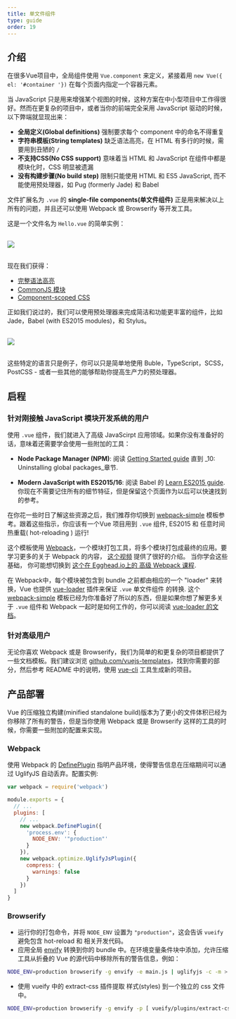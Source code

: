 ```yaml
---
title: 单文件组件
type: guide
order: 19
---
```


## 介绍

在很多Vue项目中，全局组件使用 `Vue.component` 来定义，紧接着用 `new Vue({ el: '#container '})` 在每个页面内指定一个容器元素。

当 JavaScript 只是用来增强某个视图的时候，这种方案在中小型项目中工作得很好。然而在更复杂的项目中，或者当你的前端完全采用 JavaScript 驱动的时候，以下弊端就显现出来：

- **全局定义(Global definitions)**  强制要求每个 component 中的命名不得重复
- **字符串模板(String templates)**  缺乏语法高亮，在 HTML 有多行的时候，需要用到丑陋的 `/`
- **不支持CSS(No CSS support)**  意味着当 HTML 和 JavaScript 在组件中都是模块化时，CSS 明显被遗漏
- **没有构建步骤(No build step)**  限制只能使用 HTML 和 ES5 JavaScript,  而不能使用预处理器，如 Pug (formerly Jade) 和 Babel

文件扩展名为 `.vue` 的 **single-file components(单文件组件)** 正是用来解决以上所有的问题，并且还可以使用 Webpack 或 Browserify 等开发工具。

这是一个文件名为 `Hello.vue` 的简单实例：

<img src="/images/vue-component.png" style="display: block; margin: 30px auto">

现在我们获得：

- [完整语法高亮](https://github.com/vuejs/awesome-vue#syntax-highlighting)
- [CommonJS 模块](https://webpack.github.io/docs/commonjs.html)
- [Component-scoped CSS](https://github.com/vuejs/vue-loader/blob/master/docs/en/features/scoped-css.md)

正如我们说过的，我们可以使用预处理器来完成简洁和功能更丰富的组件，比如 Jade，Babel (with ES2015 modules)，和 Stylus。

<img src="/images/vue-component-with-preprocessors.png" style="display: block; margin: 30px auto">

这些特定的语言只是例子，你可以只是简单地使用 Buble，TypeScript，SCSS，PostCSS - 或者一些其他的能够帮助你提高生产力的预处理器。

<!-- TODO: include CSS modules once it's supported in vue-loader 9.x -->

## 启程

### 针对刚接触 JavaScript 模块开发系统的用户

使用 `.vue` 组件，我们就进入了高级 JavaScirpt 应用领域。如果你没有准备好的话，意味着还需要学会使用一些附加的工具：

- **Node Package Manager (NPM)**: 阅读 [Getting Started guide](https://docs.npmjs.com/getting-started/what-is-npm) 直到 _10: Uninstalling global packages_章节.

- **Modern JavaScript with ES2015/16**: 阅读 Babel 的 [Learn ES2015 guide](https://babeljs.io/docs/learn-es2015/). 你现在不需要记住所有的细节特征，但是保留这个页面作为以后可以快速找到的参考。

在你花一些时日了解这些资源之后，我们推荐你切换到 [webpack-simple](https://github.com/vuejs-templates/webpack-simple) 模板参考。跟着这些指示，你应该有一个Vue 项目用到 `.vue` 组件, ES2015 和 任意时间 热重载( hot-reloading ) 运行!

这个模板使用 [Webpack](https://webpack.github.io/)，一个模块打包工具，将多个模块打包成最终的应用。要学习更多的关于 Webpack 的内容， [这个视频](https://www.youtube.com/watch?v=WQue1AN93YU) 提供了很好的介绍。 当你学会这些基础， 你可能想切换到 [这个在 Egghead.io上的 高级 Webpack 课程](https://egghead.io/courses/using-webpack-for-production-javascript-applications).

在 Webpack中，每个模块被包含到 bundle 之前都由相应的一个 "loader" 来转换，Vue 也提供 [vue-loader](https://github.com/vuejs/vue-loader) 插件来保证 `.vue` 单文件组件 的转换. 这个 [webpack-simple](https://github.com/vuejs-templates/webpack-simple) 模板已经为你准备好了所以的东西，但是如果你想了解更多关于 `.vue` 组件和 Webpack 一起时是如何工作的，你可以阅读 [vue-loader 的文档](https://vue-loader.vuejs.org)。

### 针对高级用户

无论你喜欢 Webpack 或是 Browserify，我们为简单的和更复杂的项目都提供了一些文档模板。我们建议浏览 [github.com/vuejs-templates](https://github.com/vuejs-templates)，找到你需要的部分，然后参考 README 中的说明，使用 [vue-cli](https://github.com/vuejs/vue-cli) 工具生成新的项目。

## 产品部署

Vue 的压缩独立构建(minified standalone build)版本为了更小的文件体积已经为你移除了所有的警告，但是当你使用 Webpack 或是 Browserify 这样的工具的时候，你需要一些附加的配置来实现。

### Webpack

使用 Webpack 的 [DefinePlugin](http://webpack.github.io/docs/list-of-plugins.html#defineplugin) 指明产品环境，使得警告信息在压缩期间可以通过 UglifyJS 自动丢弃。配置实例:

``` js
var webpack = require('webpack')

module.exports = {
  // ...
  plugins: [
    // ...
    new webpack.DefinePlugin({
      'process.env': {
        NODE_ENV: '"production"'
      }
    }),
    new webpack.optimize.UglifyJsPlugin({
      compress: {
        warnings: false
      }
    })
  ]
}
```

### Browserify

- 运行你的打包命令，并将 `NODE_ENV` 设置为 `"production"`，这会告诉 `vueify` 避免包含 hot-reload 和 相关开发代码。
- 应用全局 [envify](https://github.com/hughsk/envify) 转换到你的 bundle 中。在环境变量条件块中添加，允许压缩工具从折叠的 Vue 的源代码中移除所有的警告信息，例如：

``` bash
NODE_ENV=production browserify -g envify -e main.js | uglifyjs -c -m > build.js
```

- 使用 vueify 中的 extract-css 插件提取 样式(styles) 到一个独立的 css 文件中。

``` bash
NODE_ENV=production browserify -g envify -p [ vueify/plugins/extract-css -o build.css ] -e main.js | uglifyjs -c -m > build.js
```
